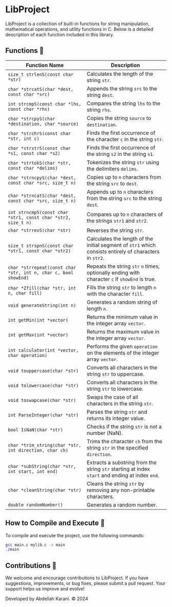 # LibProject

LibProject is a collection of built-in functions for string manipulation, mathematical operations, and utility functions in C. Below is a detailed description of each function included in this library.

## Functions 📜

| Function Name                       | Description                                                                                   |
|-------------------------------------|-----------------------------------------------------------------------------------------------|
| `size_t strlenS(const char *str)`   | Calculates the length of the string `str`.                                                    |
| `char *strcatS(char *dest, const char *src)` | Appends the string `src` to the string `dest`.                                                |
| `int strcmpS(const char *lhs, const char *rhs)` | Compares the string `lhs` to the string `rhs`.                                               |
| `char *strcpyS(char *destination, char *source)` | Copies the string `source` to `destination`.                                                  |
| `char *strchrS(const char *str, int c)` | Finds the first occurrence of the character `c` in the string `str`.                         |
| `char *strstrS(const char *s1, const char *s2)` | Finds the first occurrence of the string `s2` in the string `s1`.                            |
| `char *strtokS(char *str, const char *delims)` | Tokenizes the string `str` using the delimiters `delims`.                                    |
| `char *strncpyS(char *dest, const char *src, size_t n)` | Copies up to `n` characters from the string `src` to `dest`.                                 |
| `char *strncatS(char *dest, const char *src, size_t n)` | Appends up to `n` characters from the string `src` to the string `dest`.                     |
| `int strncmpS(const char *str1, const char *str2, size_t n)` | Compares up to `n` characters of the strings `str1` and `str2`.                               |
| `char *strrevS(char *str)` | Reverses the string `str`.                                                                     |
| `size_t strspnS(const char *str1, const char *str2)` | Calculates the length of the initial segment of `str1` which consists entirely of characters in `str2`. |
| `char *strrepeat(const char *str, int n, char c, bool showEnd)` | Repeats the string `str` `n` times, optionally ending with character `c` if `showEnd` is true. |
| `char *Zfill(char *str, int n, char fill)` | Fills the string `str` to length `n` with the character `fill`.                              |
| `void generateString(int n)` | Generates a random string of length `n`.                                                      |
| `int getMin(int *vector)` | Returns the minimum value in the integer array `vector`.                                      |
| `int getMax(int *vector)` | Returns the maximum value in the integer array `vector`.                                      |
| `int calculator(int *vector, char operation)` | Performs the given `operation` on the elements of the integer array `vector`.                |
| `void touppercase(char *str)` | Converts all characters in the string `str` to uppercase.                                      |
| `void tolowercase(char *str)` | Converts all characters in the string `str` to lowercase.                                      |
| `void toswapcase(char *str)` | Swaps the case of all characters in the string `str`.                                          |
| `int ParseInteger(char *str)` | Parses the string `str` and returns its integer value.                                         |
| `bool IsNaN(char *str)` | Checks if the string `str` is not a number (NaN).                                                |
| `char *trim_string(char *str, int direction, char ch)` | Trims the character `ch` from the string `str` in the specified `direction`.                  |
| `char *subString(char *str, int start, int end)` | Extracts a substring from the string `str` starting at index `start` and ending at index `end`. |
| `char *cleanString(char *str)` | Cleans the string `str` by removing any non-printable characters.                             |
| `double randomNumber()` | Generates a random number.                                                                       |


## How to Compile and Execute 🚀

To compile and execute the project, use the following commands:

```bash
gcc main.c mylib.c -o main
./main
```

## Contributions 🤝

We welcome and encourage contributions to LibProject. If you have suggestions, improvements, or bug fixes, 
please submit a pull request. Your support helps us improve and evolve! 

Developed by Abdellah Karani. © 2024




